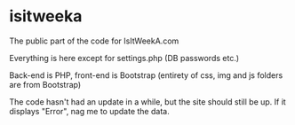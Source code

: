 isitweeka
=========

The public part of the code for IsItWeekA.com

Everything is here except for settings.php (DB passwords etc.)

Back-end is PHP, front-end is Bootstrap (entirety of css, img and js folders are from Bootstrap)

The code hasn't had an update in a while, but the site should still be up. If it displays "Error", nag me to update the data.
